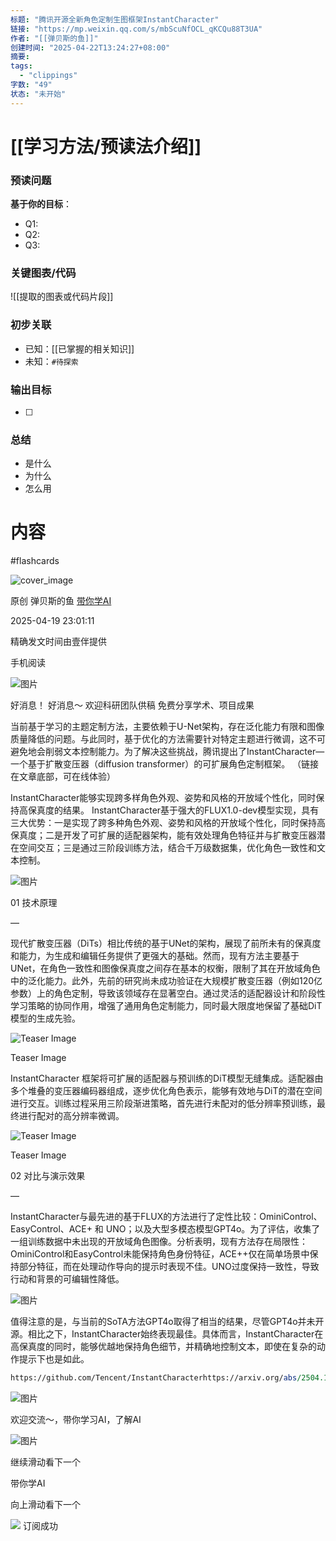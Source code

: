 ```yaml
---
标题: "腾讯开源全新角色定制生图框架InstantCharacter"
链接: "https://mp.weixin.qq.com/s/mbScuNfOCL_qKCQu88T3UA"
作者: "[[弹贝斯的鱼]]"
创建时间: "2025-04-22T13:24:27+08:00"
摘要:
tags:
  - "clippings"
字数: "49"
状态: "未开始"
---
```

# [[学习方法/预读法介绍]]
### 预读问题  
**基于你的目标**：
- Q1: 
- Q2: 
- Q3:   

### 关键图表/代码  
![[提取的图表或代码片段]]
### 初步关联  
- 已知：[[已掌握的相关知识]]  
- 未知：`#待探索`  

### 输出目标
- [ ] 

### 总结
- 是什么
- 为什么
- 怎么用

# 内容
#flashcards

![cover_image](https://mmbiz.qpic.cn/mmbiz_jpg/o5laVv7SiaeKfOcQApVky5iaiawezBJhjsYibKRKnxswtiaJJfZU1h5OxOTjGAhlQsAbvAJQNrjCx84tkGKoOZQibKyA/0?wx_fmt=jpeg)

原创 弹贝斯的鱼 [带你学AI](https://mp.weixin.qq.com/s/)

2025-04-19 23:01:11

精确发文时间由壹伴提供

手机阅读

![图片](https://mmbiz.qpic.cn/mmbiz_jpg/o5laVv7SiaeKfOcQApVky5iaiawezBJhjsYa5TpdA2yBUBibHDxbLyTgT7H1kYS45mBZ6TqefoaTyrX0icpMZN9hhXg/640?wx_fmt=jpeg&tp=webp&wxfrom=5&wx_lazy=1&wx_co=1)

好消息！ 好消息～ 欢迎科研团队供稿 免费分享学术、项目成果

当前基于学习的主题定制方法，主要依赖于U-Net架构，存在泛化能力有限和图像质量降低的问题。与此同时，基于优化的方法需要针对特定主题进行微调，这不可避免地会削弱文本控制能力。为了解决这些挑战，腾讯提出了InstantCharacter—一个基于扩散变压器（diffusion transformer）的可扩展角色定制框架。 （链接在文章底部，可在线体验）

InstantCharacter能够实现跨多样角色外观、姿势和风格的开放域个性化，同时保持高保真度的结果。 InstantCharacter基于强大的FLUX1.0-dev模型实现，具有三大优势：一是实现了跨多种角色外观、姿势和风格的开放域个性化，同时保持高保真度；二是开发了可扩展的适配器架构，能有效处理角色特征并与扩散变压器潜在空间交互；三是通过三阶段训练方法，结合千万级数据集，优化角色一致性和文本控制。

![图片](https://mmbiz.qpic.cn/mmbiz_png/o5laVv7SiaeKfOcQApVky5iaiawezBJhjsYy4m1dZAMXD1L7cyHGQtJWyxNTsRCmJ6qEibkcVCvwMzxZZpxvVkO2QA/640?wx_fmt=png&from=appmsg&tp=webp&wxfrom=5&wx_lazy=1&wx_co=1)

01 技术原理

—  

现代扩散变压器（DiTs）相比传统的基于UNet的架构，展现了前所未有的保真度和能力，为生成和编辑任务提供了更强大的基础。然而，现有方法主要基于UNet，在角色一致性和图像保真度之间存在基本的权衡，限制了其在开放域角色中的泛化能力。此外，先前的研究尚未成功验证在大规模扩散变压器（例如120亿参数）上的角色定制，导致该领域存在显著空白。通过灵活的适配器设计和阶段性学习策略的协同作用，增强了通用角色定制能力，同时最大限度地保留了基础DiT模型的生成先验。

![Teaser Image](https://mp.weixin.qq.com/s/www.w3.org/2000/svg'%20xmlns:xlink='http://www.w3.org/1999/xlink'%3E%3Ctitle%3E%3C/title%3E%3Cg%20stroke='none'%20stroke-width='1'%20fill='none'%20fill-rule='evenodd'%20fill-opacity='0'%3E%3Cg%20transform='translate(-249.000000,%20-126.000000)'%20fill='%23FFFFFF'%3E%3Crect%20x='249'%20y='126'%20width='1'%20height='1'%3E%3C/rect%3E%3C/g%3E%3C/g%3E%3C/svg%3E)

Teaser Image

InstantCharacter 框架将可扩展的适配器与预训练的DiT模型无缝集成。适配器由多个堆叠的变压器编码器组成，逐步优化角色表示，能够有效地与DiT的潜在空间进行交互。训练过程采用三阶段渐进策略，首先进行未配对的低分辨率预训练，最终进行配对的高分辨率微调。

![Teaser Image](https://mp.weixin.qq.com/s/www.w3.org/2000/svg'%20xmlns:xlink='http://www.w3.org/1999/xlink'%3E%3Ctitle%3E%3C/title%3E%3Cg%20stroke='none'%20stroke-width='1'%20fill='none'%20fill-rule='evenodd'%20fill-opacity='0'%3E%3Cg%20transform='translate(-249.000000,%20-126.000000)'%20fill='%23FFFFFF'%3E%3Crect%20x='249'%20y='126'%20width='1'%20height='1'%3E%3C/rect%3E%3C/g%3E%3C/g%3E%3C/svg%3E)

Teaser Image

02 对比与演示效果

—  

InstantCharacter与最先进的基于FLUX的方法进行了定性比较：OminiControl、EasyControl、ACE+ 和 UNO；以及大型多模态模型GPT4o。为了评估，收集了一组训练数据中未出现的开放域角色图像。分析表明，现有方法存在局限性：OminiControl和EasyControl未能保持角色身份特征，ACE++仅在简单场景中保持部分特征，而在处理动作导向的提示时表现不佳。UNO过度保持一致性，导致行动和背景的可编辑性降低。

![图片](https://mp.weixin.qq.com/s/www.w3.org/2000/svg'%20xmlns:xlink='http://www.w3.org/1999/xlink'%3E%3Ctitle%3E%3C/title%3E%3Cg%20stroke='none'%20stroke-width='1'%20fill='none'%20fill-rule='evenodd'%20fill-opacity='0'%3E%3Cg%20transform='translate(-249.000000,%20-126.000000)'%20fill='%23FFFFFF'%3E%3Crect%20x='249'%20y='126'%20width='1'%20height='1'%3E%3C/rect%3E%3C/g%3E%3C/g%3E%3C/svg%3E)

值得注意的是，与当前的SoTA方法GPT4o取得了相当的结果，尽管GPT4o并未开源。相比之下，InstantCharacter始终表现最佳。具体而言，InstantCharacter在高保真度的同时，能够优越地保持角色细节，并精确地控制文本，即使在复杂的动作提示下也是如此。

```perl
https://github.com/Tencent/InstantCharacterhttps://arxiv.org/abs/2504.12395https://huggingface.co/spaces/InstantX/InstantCharacter
```

![图片](https://mp.weixin.qq.com/s/www.w3.org/2000/svg'%20xmlns:xlink='http://www.w3.org/1999/xlink'%3E%3Ctitle%3E%3C/title%3E%3Cg%20stroke='none'%20stroke-width='1'%20fill='none'%20fill-rule='evenodd'%20fill-opacity='0'%3E%3Cg%20transform='translate(-249.000000,%20-126.000000)'%20fill='%23FFFFFF'%3E%3Crect%20x='249'%20y='126'%20width='1'%20height='1'%3E%3C/rect%3E%3C/g%3E%3C/g%3E%3C/svg%3E)

欢迎交流～，带你学习AI，了解AI

![图片](https://mp.weixin.qq.com/s/www.w3.org/2000/svg'%20xmlns:xlink='http://www.w3.org/1999/xlink'%3E%3Ctitle%3E%3C/title%3E%3Cg%20stroke='none'%20stroke-width='1'%20fill='none'%20fill-rule='evenodd'%20fill-opacity='0'%3E%3Cg%20transform='translate(-249.000000,%20-126.000000)'%20fill='%23FFFFFF'%3E%3Crect%20x='249'%20y='126'%20width='1'%20height='1'%3E%3C/rect%3E%3C/g%3E%3C/g%3E%3C/svg%3E)

继续滑动看下一个

带你学AI

向上滑动看下一个

![](https://mp.weixin.qq.com/s/assets/imgs/data-enhance/isok.svg) 订阅成功